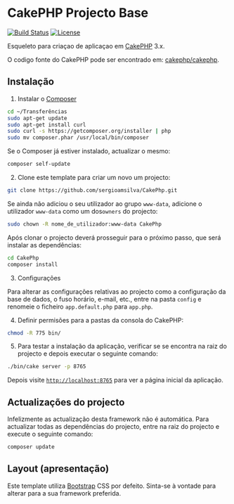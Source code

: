 # CakePHP Projecto Base

[![Build Status](https://img.shields.io/travis/cakephp/app/master.svg?style=flat-square)](https://travis-ci.org/cakephp/app)
[![License](https://img.shields.io/packagist/l/cakephp/app.svg?style=flat-square)](https://packagist.org/packages/cakephp/app)

Esqueleto para criaçao de aplicaçao em [CakePHP](https://cakephp.org) 3.x.

O codigo fonte do CakePHP pode ser encontrado em: [cakephp/cakephp](https://github.com/cakephp/cakephp).

## Instalação

1. Instalar o [Composer](https://getcomposer.org/doc/00-intro.md)

```bash
cd ~/Transferências
sudo apt-get update
sudo apt-get install curl
sudo curl -s https://getcomposer.org/installer | php
sudo mv composer.phar /usr/local/bin/composer
```

Se o Composer já estiver instalado, actualizar o mesmo:

```bash
composer self-update
```

2. Clone este template para criar um novo um projecto:

```bash
git clone https://github.com/sergioamsilva/CakePhp.git
```

Se ainda não adiciou o seu utilizador ao grupo `www-data`, adicione o utilizador `www-data` como um dos`owners`
do projecto:

```bash
sudo chown -R nome_de_utilizador:www-data CakePhp
```

Após clonar o projecto deverá prosseguir para o próximo passo, que será instalar as dependências:

```bash
cd CakePhp
composer install
```

3. Configurações

Para alterar as configurações relativas ao projecto como a configuração da base de dados, o fuso horário,
e-mail, etc., entre na pasta `config` e renomeie o ficheiro `app.default.php` para `app.php`.

4. Definir permisões para a pastas da consola do CakePHP:

```bash
chmod -R 775 bin/
```

5. Para testar a instalação da aplicação, verificar se se encontra na raiz do projecto e 
depois executar o seguinte comando:

```bash
./bin/cake server -p 8765
```

Depois visite [`http://localhost:8765`](http://localhost:8765) para ver a página inicial da aplicação.

## Actualizações do projecto

Infelizmente as actualização desta framework não é automática. Para actualizar todas as dependências do
projecto, entre na raiz do projecto e execute o seguinte comando:

```bash
composer update
```

## Layout (apresentação)

Este template utiliza [Bootstrap](http://getbootstrap.com/) CSS por defeito. Sinta-se à vontade para alterar
para a sua framework preferida.
